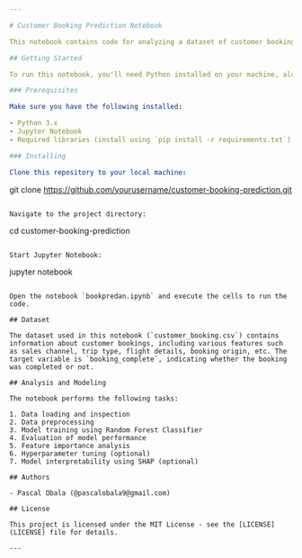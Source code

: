```yaml
---

# Customer Booking Prediction Notebook

This notebook contains code for analyzing a dataset of customer bookings and building a predictive model to predict whether a booking will be completed or not.

## Getting Started

To run this notebook, you'll need Python installed on your machine, along with Jupyter Notebook or another compatible environment. You'll also need the necessary libraries installed, which are listed in the requirements.txt file.

### Prerequisites

Make sure you have the following installed:

- Python 3.x
- Jupyter Notebook
- Required libraries (install using `pip install -r requirements.txt`)

### Installing

Clone this repository to your local machine:

```
git clone https://github.com/yourusername/customer-booking-prediction.git
```

Navigate to the project directory:

```
cd customer-booking-prediction
```

Start Jupyter Notebook:

```
jupyter notebook
```

Open the notebook `bookpredan.ipynb` and execute the cells to run the code.

## Dataset

The dataset used in this notebook (`customer_booking.csv`) contains information about customer bookings, including various features such as sales channel, trip type, flight details, booking origin, etc. The target variable is `booking_complete`, indicating whether the booking was completed or not.

## Analysis and Modeling

The notebook performs the following tasks:

1. Data loading and inspection
2. Data preprocessing
3. Model training using Random Forest Classifier
4. Evaluation of model performance
5. Feature importance analysis
6. Hyperparameter tuning (optional)
7. Model interpretability using SHAP (optional)

## Authors

- Pascal Obala (@pascalobala9@gmail.com)

## License

This project is licensed under the MIT License - see the [LICENSE](LICENSE) file for details.

---
```

